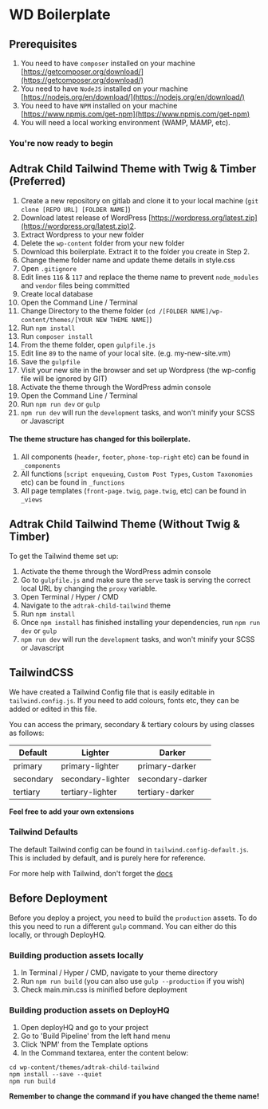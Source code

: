 # WD Boilerplate

## Prerequisites ##
1. You need to have ```composer``` installed on your machine [https://getcomposer.org/download/](https://getcomposer.org/download/)
2. You need to have ```NodeJS``` installed on your machine [https://nodejs.org/en/download/](https://nodejs.org/en/download/)
3. You need to have ```NPM``` installed on your machine [https://www.npmjs.com/get-npm](https://www.npmjs.com/get-npm)
4. You will need a local working environment (WAMP, MAMP, etc).

### You're now ready to begin ###

## Adtrak Child Tailwind Theme with Twig & Timber (Preferred)

1. Create a new repository on gitlab and clone it to your local machine (```git clone [REPO URL] [FOLDER NAME]```)
2. Download latest release of WordPress [https://wordpress.org/latest.zip](https://wordpress.org/latest.zip)2. 
3. Extract Wordpress to your new folder
4. Delete the ```wp-content``` folder from your new folder
5. Download this boilerplate. Extract it to the folder you create in Step 2.
6. Change theme folder name and update theme details in style.css
7. Open ```.gitignore```
8. Edit lines ```116``` & ```117``` and replace the theme name to prevent ```node_modules``` and ```vendor``` files being committed 
9. Create local database
10. Open the Command Line / Terminal 
11. Change Directory to the theme folder (```cd /[FOLDER NAME]/wp-content/themes/[YOUR NEW THEME NAME]```)
12. Run ```npm install```
13. Run ```composer install```
14. From the theme folder, open ```gulpfile.js```
15. Edit line ```89``` to the name of your local site. (e.g. my-new-site.vm)
16. Save the ```gulpfile```
17. Visit your new site in the browser and set up Wordpress (the wp-config file will be ignored by GIT)
18. Activate the theme through the WordPress admin console
19. Open the Command Line / Terminal 
20. Run ```npm run dev``` or ```gulp```
21. ```npm run dev``` will run the ```development``` tasks, and won't minify your SCSS or Javascript

#### The theme structure has changed for this boilerplate. ####

1. All components (```header```, ```footer```, ```phone-top-right``` etc) can be found in ```_components``` 
2. All functions (```script enqueuing```, ```Custom Post Types```, ```Custom Taxonomies``` etc) can be found in ```_functions```
3. All page templates (```front-page.twig```, ```page.twig```, etc) can be found in ```_views```

## Adtrak Child Tailwind Theme (Without Twig & Timber)

To get the Tailwind theme set up:

1. Activate the theme through the WordPress admin console
2. Go to ```gulpfile.js``` and make sure the ```serve``` task is serving the correct local URL by changing the ```proxy``` variable.
3. Open Terminal / Hyper / CMD
4. Navigate to the ```adtrak-child-tailwind``` theme
5. Run ```npm install``` 
6. Once ```npm install``` has finished installing your dependencies, run ```npm run dev``` or ```gulp```
7. ```npm run dev``` will run the ```development``` tasks, and won't minify your SCSS or Javascript

## TailwindCSS

We have created a Tailwind Config file that is easily editable in ```tailwind.config.js```. If you need to add colours, fonts etc, they can be added or edited in this file.

You can access the primary, secondary & tertiary colours by using classes as follows:


| Default   | Lighter           | Darker           |
|-----------|-------------------|------------------|
| primary   | primary-lighter   | primary-darker   |
| secondary | secondary-lighter | secondary-darker |
| tertiary  | tertiary-lighter  | tertiary-darker  |


**Feel free to add your own extensions**

### Tailwind Defaults

The default Tailwind config can be found in ```tailwind.config-default.js```. This is included by default, and is purely here for reference.

For more help with Tailwind, don't forget the [docs](https://tailwindcss.com/docs/installation/)

## Before Deployment
Before you deploy a project, you need to build the ```production``` assets. 
To do this you need to run a different ```gulp``` command. You can either do this locally, or through DeployHQ.

### Building production assets locally

1. In Terminal / Hyper / CMD, navigate to your theme directory
2. Run ```npm run build``` (you can also use ```gulp --production``` if you wish)
3. Check main.min.css is minified before deployment

### Building production assets on DeployHQ
1. Open deployHQ and go to your project
2. Go to 'Build Pipeline' from the left hand menu
3. Click 'NPM' from the Template options
4. In the Command textarea, enter the content below:
```
cd wp-content/themes/adtrak-child-tailwind
npm install --save --quiet
npm run build
```
**Remember to change the command if you have changed the theme name!**



